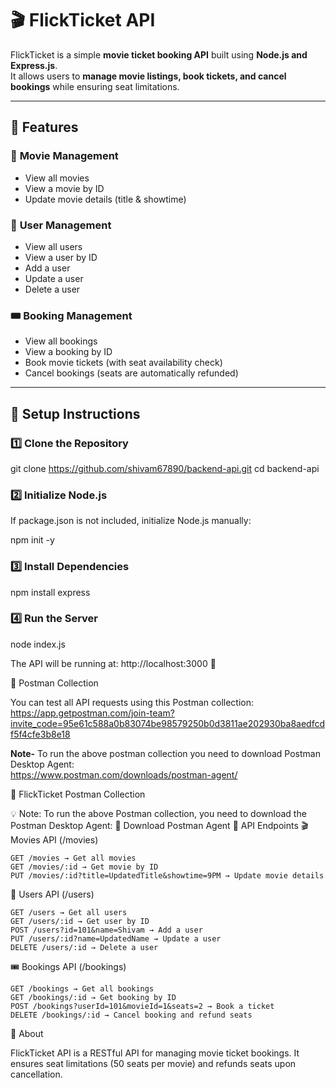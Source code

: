 # 🎬 FlickTicket API

FlickTicket is a simple **movie ticket booking API** built using **Node.js and Express.js**.  
It allows users to **manage movie listings, book tickets, and cancel bookings** while ensuring seat limitations.  

---

## 🚀 Features  

### 🎥 **Movie Management**  
- View all movies  
- View a movie by ID  
- Update movie details (title & showtime)  

### 👤 **User Management**  
- View all users  
- View a user by ID  
- Add a user  
- Update a user  
- Delete a user  

### 🎟 **Booking Management**  
- View all bookings  
- View a booking by ID  
- Book movie tickets (with seat availability check)  
- Cancel bookings (seats are automatically refunded)  

---

## 📌 Setup Instructions  

### **1️⃣ Clone the Repository**  

git clone https://github.com/shivam67890/backend-api.git
cd backend-api

### 2️⃣ Initialize Node.js

If package.json is not included, initialize Node.js manually:

npm init -y

### 3️⃣ Install Dependencies

npm install express

### 4️⃣ Run the Server

node index.js

The API will be running at: http://localhost:3000 🚀

🔹 Postman Collection

You can test all API requests using this Postman collection:
https://app.getpostman.com/join-team?invite_code=95e61c588a0b83074be98579250b0d3811ae202930ba8aedfcdf5f4cfe3b8e18

**Note-** To run the above postman collection you need to download Postman Desktop Agent:     
https://www.postman.com/downloads/postman-agent/

🔗 FlickTicket Postman Collection

💡 Note: To run the above Postman collection, you need to download the Postman Desktop Agent:
🔗 Download Postman Agent
📌 API Endpoints
🎬 Movies API (/movies)

    GET /movies → Get all movies
    GET /movies/:id → Get movie by ID
    PUT /movies/:id?title=UpdatedTitle&showtime=9PM → Update movie details

👤 Users API (/users)

    GET /users → Get all users
    GET /users/:id → Get user by ID
    POST /users?id=101&name=Shivam → Add a user
    PUT /users/:id?name=UpdatedName → Update a user
    DELETE /users/:id → Delete a user

🎟 Bookings API (/bookings)

    GET /bookings → Get all bookings
    GET /bookings/:id → Get booking by ID
    POST /bookings?userId=101&movieId=1&seats=2 → Book a ticket
    DELETE /bookings/:id → Cancel booking and refund seats

📜 About

FlickTicket API is a RESTful API for managing movie ticket bookings. It ensures seat limitations (50 seats per movie) and refunds seats upon cancellation.

